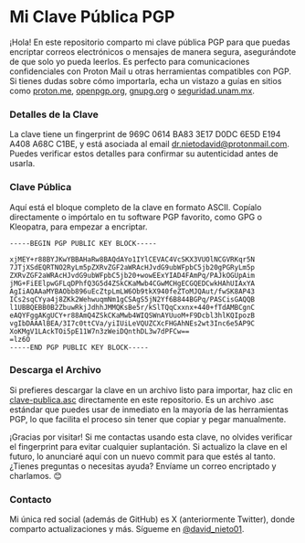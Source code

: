 # Mi Clave Pública PGP

¡Hola! En este repositorio comparto mi clave pública PGP para que puedas encriptar correos electrónicos o mensajes de manera segura, asegurándote de que solo yo pueda leerlos. Es perfecto para comunicaciones confidenciales con Proton Mail u otras herramientas compatibles con PGP. Si tienes dudas sobre cómo importarla, echa un vistazo a guías en sitios como [proton.me](https://proton.me), [openpgp.org](https://www.openpgp.org), [gnupg.org](https://gnupg.org) o [seguridad.unam.mx](https://www.seguridad.unam.mx/sites/default/files/guia-cifrado-asimetrico-con-kleopatra.pdf).

### Detalles de la Clave
La clave tiene un fingerprint de 969C 0614 BA83 3E17 D0DC 6E5D E194 A408 A68C C1BE, y está asociada al email dr.nietodavid@protonmail.com. Puedes verificar estos detalles para confirmar su autenticidad antes de usarla.

### Clave Pública
Aquí está el bloque completo de la clave en formato ASCII. Copíalo directamente o impórtalo en tu software PGP favorito, como GPG o Kleopatra, para empezar a encriptar.

```pgp
-----BEGIN PGP PUBLIC KEY BLOCK-----

xjMEY+r88BYJKwYBBAHaRw8BAQdAYo1IYlCEVAC4VcSKX3VUOlNCGVRKqr5N
7JTjXSdEQRTNO2RyLm5pZXRvZGF2aWRAcHJvdG9ubWFpbC5jb20gPGRyLm5p
ZXRvZGF2aWRAcHJvdG9ubWFpbC5jb20+wowEExYIAD4FAmPq/PAJkOGUpAim
jMG+FiEElpwGFLqDPhfQ3G5d4ZSkCKaMwb4CGwMCHgECGQEDCwkHAhUIAxYA
AgIiAQAAaMYBAObb896uEcZtpLmLW6Ob9tkX940feZToMJQAut/fwSK8AP43
ICs2sqCYya4j8ZKk2WehwuqmNm1gCSAgS5jN2Yf6B844BGPq/PASCisGAQQB
l1UBBQEBB0B2ZbuwRkjJdhhJMMQKsBe5r/kSlTQqCxxnx+440+fTdAMBCgnC
eAQYFggAKgUCY+r88AmQ4ZSkCKaMwb4WIQSWnAYUuoM+F9Dcbl3hlKQIpozB
vgIbDAAAlBEA/3I7c0ttCVa/yiIUiLeVQUZCXcFHGAhNEs2wt3Inc6e5AP9C
XoKMgV1LAckTOi5pE11W7n3zWeiDQnthDL3w7dPFCw==
=lz6O
-----END PGP PUBLIC KEY BLOCK-----
```

### Descarga el Archivo
Si prefieres descargar la clave en un archivo listo para importar, haz clic en [clave-publica.asc](./clave-publica.asc) directamente en este repositorio. Es un archivo .asc estándar que puedes usar de inmediato en la mayoría de las herramientas PGP, lo que facilita el proceso sin tener que copiar y pegar manualmente.

¡Gracias por visitar! Si me contactas usando esta clave, no olvides verificar el fingerprint para evitar cualquier suplantación. Si actualizo la clave en el futuro, lo anunciaré aquí con un nuevo commit para que estés al tanto. ¿Tienes preguntas o necesitas ayuda? Envíame un correo encriptado y charlamos. 😊

### Contacto
Mi única red social (además de GitHub) es X (anteriormente Twitter), donde comparto actualizaciones y más. Sígueme en [@david_nieto01](https://x.com/david_nieto01).
